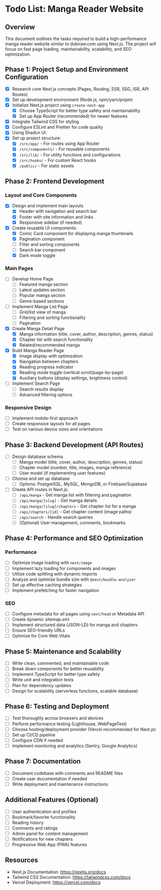 # Todo List: Manga Reader Website

## Overview
This document outlines the tasks required to build a high-performance manga reader website similar to dokiraw.com using Next.js. The project will focus on fast page loading, maintainability, scalability, and SEO optimization.

## Phase 1: Project Setup and Environment Configuration
- [x] Research core Next.js concepts (Pages, Routing, SSR, SSG, ISR, API Routes)
- [x] Set up development environment (Node.js, npm/yarn/pnpm)
- [x] Initialize Next.js project using `create-next-app`
  - [x] Choose TypeScript for better type safety and maintainability
  - [x] Set up App Router (recommended) for newer features
- [x] Integrate Tailwind CSS for styling
- [x] Configure ESLint and Prettier for code quality
- [x] Using Shadcn UI.
- [x] Set up project structure:
  - [x] `/src/app/` - For routes using App Router
  - [x] `/src/components/` - For reusable components
  - [x] `/src/lib/` - For utility functions and configurations
  - [x] `/src/hooks/` - For custom React hooks
  - [x] `/public/` - For static assets

## Phase 2: Frontend Development
### Layout and Core Components
- [x] Design and implement main layouts
  - [x] Header with navigation and search bar
  - [x] Footer with site information and links
  - [x] Responsive sidebar (if needed)
- [x] Create reusable UI components:
  - [x] Comic Card component for displaying manga thumbnails
  - [x] Pagination component
  - [ ] Filter and sorting components
  - [ ] Search bar component
  - [x] Dark mode toggle

### Main Pages
- [ ] Develop Home Page
  - [ ] Featured manga section
  - [ ] Latest updates section
  - [ ] Popular manga section
  - [ ] Genre-based sections
- [ ] Implement Manga List Page
  - [ ] Grid/list view of manga
  - [ ] Filtering and sorting functionality
  - [ ] Pagination
- [x] Create Manga Detail Page
  - [x] Manga information (title, cover, author, description, genres, status)
  - [x] Chapter list with search functionality
  - [x] Related/recommended manga
- [x] Build Manga Reader Page
  - [x] Image display with optimization
  - [x] Navigation between chapters
  - [x] Reading progress indicator
  - [x] Reading mode toggle (vertical scroll/page-by-page)
  - [x] Auxiliary buttons (display settings, brightness control)
- [ ] Implement Search Page
  - [ ] Search results display
  - [ ] Advanced filtering options

### Responsive Design
- [ ] Implement mobile-first approach
- [ ] Create responsive layouts for all pages
- [ ] Test on various device sizes and orientations

## Phase 3: Backend Development (API Routes)
- [ ] Design database schema
  - [ ] Manga model (title, cover, author, description, genres, status)
  - [ ] Chapter model (number, title, images, manga reference)
  - [ ] User model (if implementing user features)
- [ ] Choose and set up database
  - [ ] Options: PostgreSQL, MySQL, MongoDB, or Firebase/Supabase
- [ ] Create API routes in Next.js:
  - [ ] `/api/manga` - Get manga list with filtering and pagination
  - [ ] `/api/manga/[slug]` - Get manga details
  - [ ] `/api/manga/[slug]/chapters` - Get chapter list for a manga
  - [ ] `/api/chapters/[id]` - Get chapter content (image paths)
  - [ ] `/api/search` - Handle search queries
  - [ ] (Optional) User management, comments, bookmarks

## Phase 4: Performance and SEO Optimization
### Performance
- [ ] Optimize image loading with `next/image`
- [ ] Implement lazy loading for components and images
- [ ] Utilize code splitting with dynamic imports
- [ ] Analyze and optimize bundle size with `@next/bundle-analyzer`
- [ ] Set up effective caching strategies
- [ ] Implement prefetching for faster navigation

### SEO
- [ ] Configure metadata for all pages using `next/head` or Metadata API
- [ ] Create dynamic sitemap.xml
- [ ] Implement structured data (JSON-LD) for manga and chapters
- [ ] Ensure SEO-friendly URLs
- [ ] Optimize for Core Web Vitals

## Phase 5: Maintenance and Scalability
- [ ] Write clean, commented, and maintainable code
- [ ] Break down components for better reusability
- [ ] Implement TypeScript for better type safety
- [ ] Write unit and integration tests
- [ ] Plan for dependency updates
- [ ] Design for scalability (serverless functions, scalable database)

## Phase 6: Testing and Deployment
- [ ] Test thoroughly across browsers and devices
- [ ] Perform performance testing (Lighthouse, WebPageTest)
- [ ] Choose hosting/deployment provider (Vercel recommended for Next.js)
- [ ] Set up CI/CD pipeline
- [ ] Configure CDN if needed
- [ ] Implement monitoring and analytics (Sentry, Google Analytics)

## Phase 7: Documentation
- [ ] Document codebase with comments and README files
- [ ] Create user documentation if needed
- [ ] Write deployment and maintenance instructions

## Additional Features (Optional)
- [ ] User authentication and profiles
- [ ] Bookmark/favorite functionality
- [ ] Reading history
- [ ] Comments and ratings
- [ ] Admin panel for content management
- [ ] Notifications for new chapters
- [ ] Progressive Web App (PWA) features

## Resources
- Next.js Documentation: https://nextjs.org/docs
- Tailwind CSS Documentation: https://tailwindcss.com/docs
- Vercel Deployment: https://vercel.com/docs
